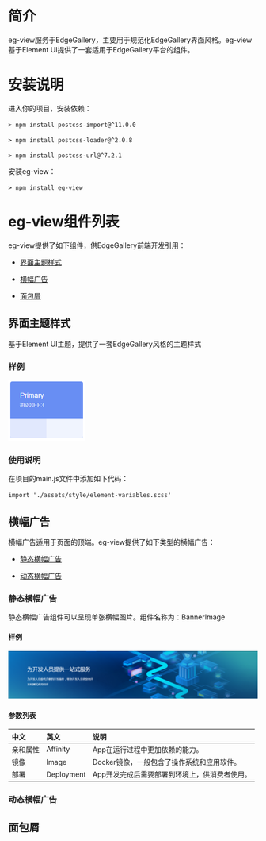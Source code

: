 # 简介

eg-view服务于EdgeGallery，主要用于规范化EdgeGallery界面风格。eg-view基于Element UI提供了一套适用于EdgeGallery平台的组件。

# 安装说明

进入你的项目，安装依赖：

`> npm install postcss-import@^11.0.0`

`> npm install postcss-loader@^2.0.8`

`> npm install postcss-url@^7.2.1`

安装eg-view：

`> npm install eg-view`

# eg-view组件列表

eg-view提供了如下组件，供EdgeGallery前端开发引用：

- [界面主题样式](#界面主题样式)

- [横幅广告](#横幅广告)

- [面包屑](#面包屑)


## 界面主题样式
基于Element UI主题，提供了一套EdgeGallery风格的主题样式

### 样例
![样例-界面主题样式](/src/assets/images/界面主题色.png)
### 使用说明
在项目的main.js文件中添加如下代码：

`import './assets/style/element-variables.scss'`

## 横幅广告
横幅广告适用于页面的顶端。eg-view提供了如下类型的横幅广告：

- [静态横幅广告](#静态横幅广告)

- [动态横幅广告](动态横幅广告)

### 静态横幅广告
静态横幅广告组件可以呈现单张横幅图片。组件名称为：BannerImage
#### 样例
![样例-静态横幅图片](/src/assets/images/静态横幅图片.png)
#### 参数列表
|中文|英文|说明|
|:-|:-|:-|
|亲和属性|Affinity|App在运行过程中更加依赖的能力。|
|镜像|Image|Docker镜像，一般包含了操作系统和应用软件。|
|部署|Deployment|App开发完成后需要部署到环境上，供消费者使用。|
### 动态横幅广告

## 面包屑

